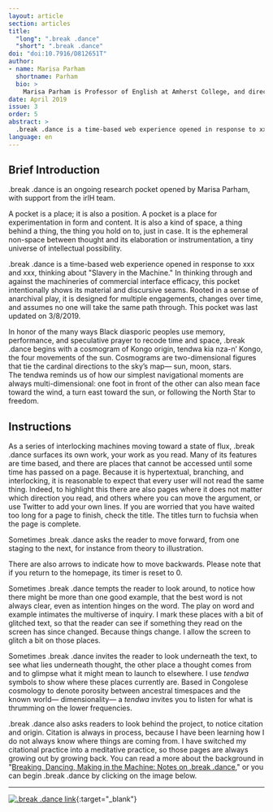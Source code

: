 ```yaml
---
layout: article
section: articles
title: 
  "long": ".break .dance"
  "short": ".break .dance"
doi: "doi:10.7916/D812651T"
author: 
- name: Marisa Parham  
  shortname: Parham
  bio: >
    Marisa Parham is Professor of English at Amherst College, and directs the Immersive Reality Lab for the Humanities, which is an independent workgroup for digital and experimental humanities (irLh). irLh develops and incubates digital projects for AR, VR, and screen, and supports the work of digital scholars. Parham currently serves as faculty diversity and inclusion officer (FDIO) at Amherst College. Marisa Parham is also the author of *Haunting and Displacement in African-American Literature and Culture* (2008), *The African-American Student’s Guide to College* (1998), and is co-editor of *Theorizing Glissant: Sites and Citations* (2015).
date: April 2019
issue: 3
order: 5
abstract: >
  .break .dance is a time-based web experience opened in response to xxx and xxx, thinking about "Slavery in the Machine. In thinking through and against the machineries of commercial interface efficacy, this pocket intentionally shows its material and discursive seams. Rooted in a sense of anarchival play, it is designed for multiple engagements, changes over time, and assumes no one will take the same path through.
language: en
---
```


## Brief Introduction

.break .dance is an ongoing research pocket opened by Marisa Parham, with support from the irlH team. 

A pocket is a place; it is also a position. A pocket is a place for experimentation in form and content. It is also a kind of space, a thing behind a thing, the thing you hold on to, just in case. It is the ephemeral non-space between thought and its elaboration or instrumentation, a tiny universe of intellectual possibility. 

.break .dance is a time-based web experience opened in response to xxx and xxx, thinking about "Slavery in the Machine." In thinking through and against the machineries of commercial interface efficacy, this pocket intentionally shows its material and discursive seams. Rooted in a sense of anarchival play, it is designed for multiple engagements, changes over time, and assumes no one will take the same path through. This pocket was last updated on 3/8/2019.

In honor of the many ways Black diasporic peoples use memory, performance, and speculative prayer to recode time and space, .break .dance begins with a cosmogram of Kongo origin, tendwa kia nza-n’ Kongo, the four movements of the sun. Cosmograms are two-dimensional figures that tie the cardinal directions to the sky’s map— sun, moon, stars. The tendwa reminds us of how our simplest navigational moments are always multi-dimensional: one foot in front of the other can also mean face toward the wind, a turn east toward the sun, or following the North Star to freedom.

## Instructions

As a series of interlocking machines moving toward a state of flux, .break .dance surfaces its own work, your work as you read. Many of its features are time based, and there are places that cannot be accessed until some time has passed on a page. Because it is hypertextual, branching, and interlocking, it is reasonable to expect that every user will not read the same thing. Indeed, to highlight this there are also pages where it does not matter which direction you read, and others where you can move the argument, or use Twitter to add your own lines. If you are worried that you have waited too long for a page to finish, check the title. The titles turn to fuchsia when the page is complete.


Sometimes .break .dance asks the reader to move forward, from one staging to the next, for instance from theory to illustration. 

There are also arrows to indicate how to move backwards. Please note that if you return to the homepage, its timer is reset to 0. 

Sometimes .break .dance tempts the reader to look around, to notice how there might be more than one good example, that the best word is not always clear, even as intention hinges on the word. The play on word and example intimates the multiverse of inquiry. I mark these places with a bit of glitched text, so that the reader can see if something they read on the screen has since changed. Because things change. I allow the screen to glitch a bit on those places. 

Sometimes .break .dance invites the reader to look underneath the text, to see what lies underneath thought, the other place a thought comes from and to glimpse what it might mean to launch to elsewhere. I use *tendwa* symbols to show where these places currently are. Based in Congolese cosmology to denote porosity between ancestral timespaces and the known world— dimensionality— a *tendwa* invites you to listen for what is thrumming on the lower frequencies. 

.break .dance also asks readers to look behind the project, to notice citation and origin. Citation is always in process, because I have been learning how I do not always know where things are coming from. I have switched my citational practice into a meditative practice, so those pages are always growing out by growing back. You can read a more about the background in "[Breaking, Dancing, Making in the Machine: Notes on .break .dance]({{site.baseurl}}/issue03/break-dance-process/index.html)," or you can begin .break .dance by clicking on the image below.

---

[![.break .dance link]({{site.baseurl}}/images/issue03/bd-enter.png)]({{site.baseurl}}/issue03/break-dance/index.html#go){:target="_blank"}


